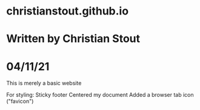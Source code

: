 # christianstout.github.io
# Written by Christian Stout
# 04/11/21

This is merely a basic website

For styling:
   Sticky footer
   Centered my document
   Added a browser tab icon ("favicon")

